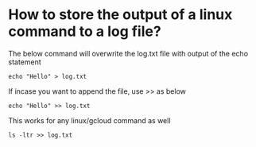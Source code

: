 # How to store the output of a linux command to a log file?

The below command will overwrite the log.txt file with output of the echo statement

```echo "Hello" > log.txt```

If incase you want to append the file, use >> as below

```echo "Hello" >> log.txt```

This works for any linux/gcloud command as well

```ls -ltr >> log.txt```